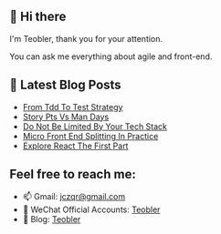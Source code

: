 ## 👋 Hi there

I'm Teobler, thank you for your attention.

You can ask me everything about agile and front-end.

## 📕 Latest Blog Posts
<!-- BLOG-POST-LIST:START -->
- [From Tdd To Test Strategy](https://teobler.com/posts/20220131-from-tdd-to-test-strategy)
- [Story Pts Vs Man Days](https://teobler.com/posts/20211208-story-pts-vs-man-days)
- [Do Not Be Limited By Your Tech Stack](https://teobler.com/posts/20211119-do-not-be-limited-by-your-tech-stack)
- [Micro Front End Splitting In Practice](https://teobler.com/posts/20210913-micro-front-end-splitting-in-practice)
- [Explore React The First Part](https://teobler.com/posts/20210707-explore-react-18-the-first-part)
<!-- BLOG-POST-LIST:END -->

## Feel free to reach me:

- 📫 Gmail: jczqr@gmail.com
- 💬 WeChat Official Accounts: [Teobler](https://teobler.com/shanyuan.jpeg)
- 🔭 Blog: [Teobler](https://teobler.com)
